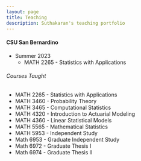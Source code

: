 ```yaml
---
layout: page
title: Teaching
description: Suthakaran's teaching portfolio
---
```

#### CSU San Bernardino
* Summer 2023
   * <a style="text-decoration:none" href="../pages/StatApp.html" target="_blank" rel="noopener noreferrer">MATH 2265 - Statistics with Applications </a>

  
###### Courses Taught
   * MATH 2265 - Statistics with Applications 
   * MATH 3460 - Probability Theory
   * MATH 3465 - Computational Statistics
   * MATH 4320 - Introduction to Actuarial Modeling
   * MATH 4360 - Linear Statistical Models
   * MATH 5565 - Mathematical Statistics
   * MATH 5953 - Independent Study
   * Math 6953 - Graduate Independent Study
   * Math 6972 - Graduate Thesis I
   * Math 6974 - Graduate Thesis II

